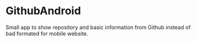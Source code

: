 # GithubAndroid
Small app to show repository and basic information from Github instead of bad formated for mobile website.
